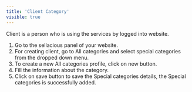 ```yaml
---
title: 'Client Category'
visible: true
---
```


Client is a person who is using the services by logged into website.

1. Go to the sellacious panel of your website.
2. For creating client, go to All categories and select special categories from the dropped down menu.
3. To create a new All categories  profile, click on new button.
4. Fill the information about the category.
5. Click on save button to save the Special categories details, the Special categories is successfully added.
